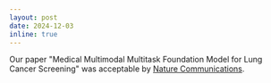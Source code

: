 ```yaml
---
layout: post
date: 2024-12-03
inline: true
---
```


Our paper "Medical Multimodal Multitask Foundation Model for Lung Cancer Screening" was acceptable by [Nature Communications](https://www.nature.com/ncomms/).
